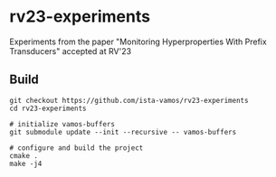 # rv23-experiments
Experiments from the paper "Monitoring Hyperproperties With Prefix Transducers" accepted at RV'23

## Build

```
git checkout https://github.com/ista-vamos/rv23-experiments
cd rv23-experiments

# initialize vamos-buffers
git submodule update --init --recursive -- vamos-buffers

# configure and build the project
cmake .
make -j4
```
